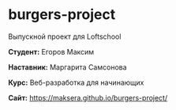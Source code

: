 # burgers-project
Выпускной проект для Loftschool

**Студент:** Егоров Максим

**Наставник:** Маргарита Самсонова

**Курс:** Веб-разработка для начинающих

**Сайт:** https://maksera.github.io/burgers-project/
